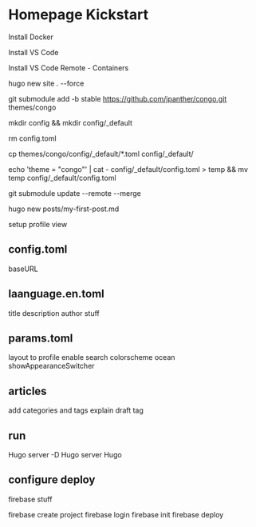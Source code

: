 # Homepage Kickstart

Install Docker

Install VS Code

Install VS Code Remote - Containers



hugo new site . --force

git submodule add -b stable https://github.com/jpanther/congo.git themes/congo

mkdir config && mkdir config/_default

rm config.toml

cp themes/congo/config/_default/*.toml config/_default/

echo 'theme = "congo"' | cat - config/_default/config.toml > temp && mv temp config/_default/config.toml

git submodule update --remote --merge

hugo new posts/my-first-post.md

setup profile view

## config.toml
baseURL

## laanguage.en.toml
title
description
author stuff

## params.toml
layout to profile
enable search
colorscheme ocean
showAppearanceSwitcher

## articles
add categories and tags
explain draft tag

## run 
Hugo server -D
Hugo server
Hugo

## configure deploy
firebase stuff

firebase create project
firebase login
firebase init
firebase deploy
